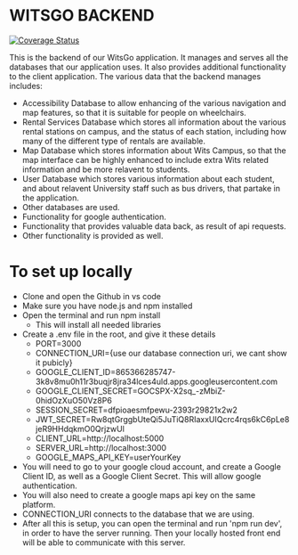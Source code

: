 # WITSGO BACKEND
[![Coverage Status](https://coveralls.io/repos/github/altonmaseko/witsgo/badge.svg)](https://coveralls.io/github/altonmaseko/witsgo)

This is the backend of our WitsGo application. It manages and serves all the databases that our application uses. It also provides additional functionality to the client application. The various data that the backend manages includes:
- Accessibility Database to allow enhancing of the various navigation and map features, so that it is suitable for people on wheelchairs.
- Rental Services Database which stores all information about the various rental stations on campus, and the status of each station, including how many of the different type of rentals are available.
- Map Database which stores information about Wits Campus, so that the map interface can be highly enhanced to include extra Wits related information and be more relavent to students.
- User Database which stores various information about each student, and about relavent University staff such as bus drivers, that partake in the application.
- Other databases are used.
- Functionality for google authentication.
- Functionality that provides valuable data back, as result of api requests.
- Other functionality is provided as well.

# To set up locally
- Clone and open the Github in vs code
- Make sure you have node.js and npm installed
- Open the terminal and run npm install
    - This will install all needed libraries
- Create a .env file in the root, and give it these details
  - PORT=3000
  - CONNECTION_URI={use our database connection uri, we cant show it pubicly}
  - GOOGLE_CLIENT_ID=865366285747-3k8v8mu0h11r3buqjr8jra34lces4uld.apps.googleusercontent.com
  - GOOGLE_CLIENT_SECRET=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
  - SESSION_SECRET=dfpioaesmfpewu-2393r29821x2w2
  - JWT_SECRET=Rw8qtGrggbUteQi5JuTiQ8RIaxxUIQcrc4rqs6kC6pLe8jeR9HHdqkmO0QrjzwUl
  - CLIENT_URL=http://localhost:5000
  - SERVER_URL=http://localhost:3000
  - GOOGLE_MAPS_API_KEY=userYourKey
- You will need to go to your google cloud account, and create a Google Client ID, as well as a Google Client Secret. This will allow google authentication.
- You will also need to create a google maps api key on the same platform.
- CONNECTION_URI connects to the database that we are using.
- After all this is setup, you can open the terminal and run 'npm run dev', in order to have the server running. Then your locally hosted front end will be able to communicate with this server.
